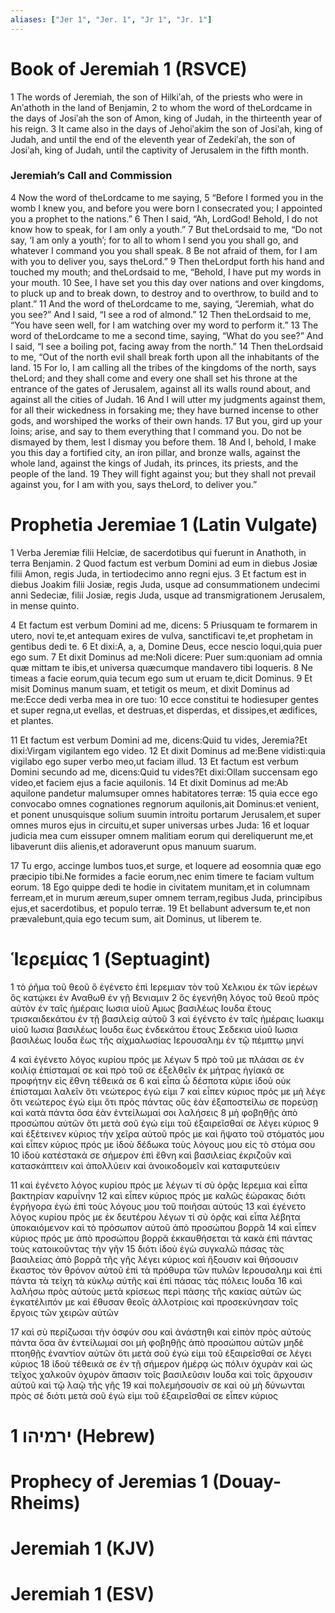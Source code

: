 ```yaml
---
aliases: ["Jer 1", "Jer. 1", "Jr 1", "Jr. 1"]
---
```



# Book of Jeremiah 1 (RSVCE)

1 The words of Jeremiah, the son of Hilkiʹah, of the priests who were in Anʹathoth in the land of Benjamin,
2 to whom the word of theLordcame in the days of Josiʹah the son of Amon, king of Judah, in the thirteenth year of his reign.
3 It came also in the days of Jehoiʹakim the son of Josiʹah, king of Judah, and until the end of the eleventh year of Zedekiʹah, the son of Josiʹah, king of Judah, until the captivity of Jerusalem in the fifth month.
### Jeremiah’s Call and Commission
4 Now the word of theLordcame to me saying,
5 “Before I formed you in the womb I knew you, and before you were born I consecrated you; I appointed you a prophet to the nations.”
6 Then I said, “Ah, LordGod! Behold, I do not know how to speak, for I am only a youth.”
7 But theLordsaid to me, “Do not say, ‘I am only a youth’; for to all to whom I send you you shall go, and whatever I command you you shall speak.
8 Be not afraid of them, for I am with you to deliver you, says theLord.”
9 Then theLordput forth his hand and touched my mouth; and theLordsaid to me, “Behold, I have put my words in your mouth.
10 See, I have set you this day over nations and over kingdoms, to pluck up and to break down, to destroy and to overthrow, to build and to plant.”
11 And the word of theLordcame to me, saying, “Jeremiah, what do you see?” And I said, “I see a rod of almond.”
12 Then theLordsaid to me, “You have seen well, for I am watching over my word to perform it.”
13 The word of theLordcame to me a second time, saying, “What do you see?” And I said, “I see a boiling pot, facing away from the north.”
14 Then theLordsaid to me, “Out of the north evil shall break forth upon all the inhabitants of the land.
15 For lo, I am calling all the tribes of the kingdoms of the north, says theLord; and they shall come and every one shall set his throne at the entrance of the gates of Jerusalem, against all its walls round about, and against all the cities of Judah.
16 And I will utter my judgments against them, for all their wickedness in forsaking me; they have burned incense to other gods, and worshiped the works of their own hands.
17 But you, gird up your loins; arise, and say to them everything that I command you. Do not be dismayed by them, lest I dismay you before them.
18 And I, behold, I make you this day a fortified city, an iron pillar, and bronze walls, against the whole land, against the kings of Judah, its princes, its priests, and the people of the land.
19 They will fight against you; but they shall not prevail against you, for I am with you, says theLord, to deliver you.”


# Prophetia Jeremiae 1 (Latin Vulgate)

1 Verba Jeremiæ filii Helciæ, de sacerdotibus qui fuerunt in Anathoth, in terra Benjamin.
2 Quod factum est verbum Domini ad eum in diebus Josiæ filii Amon, regis Juda, in tertiodecimo anno regni ejus.
3 Et factum est in diebus Joakim filii Josiæ, regis Juda, usque ad consummationem undecimi anni Sedeciæ, filii Josiæ, regis Juda, usque ad transmigrationem Jerusalem, in mense quinto.

4 Et factum est verbum Domini ad me, dicens:
5 Priusquam te formarem in utero, novi te,et antequam exires de vulva, sanctificavi te,et prophetam in gentibus dedi te.
6 Et dixi:A, a, a, Domine Deus, ecce nescio loqui,quia puer ego sum.
7 Et dixit Dominus ad me:Noli dicere: Puer sum:quoniam ad omnia quæ mittam te ibis,et universa quæcumque mandavero tibi loqueris.
8 Ne timeas a facie eorum,quia tecum ego sum ut eruam te,dicit Dominus.
9 Et misit Dominus manum suam, et tetigit os meum, et dixit Dominus ad me:Ecce dedi verba mea in ore tuo:
10 ecce constitui te hodiesuper gentes et super regna,ut evellas, et destruas,et disperdas, et dissipes,et ædifices, et plantes.

11 Et factum est verbum Domini ad me, dicens:Quid tu vides, Jeremia?Et dixi:Virgam vigilantem ego video.
12 Et dixit Dominus ad me:Bene vidisti:quia vigilabo ego super verbo meo,ut faciam illud.
13 Et factum est verbum Domini secundo ad me, dicens:Quid tu vides?Et dixi:Ollam succensam ego video,et faciem ejus a facie aquilonis.
14 Et dixit Dominus ad me:Ab aquilone pandetur malumsuper omnes habitatores terræ:
15 quia ecce ego convocabo omnes cognationes regnorum aquilonis,ait Dominus:et venient, et ponent unusquisque solium suumin introitu portarum Jerusalem,et super omnes muros ejus in circuitu,et super universas urbes Juda:
16 et loquar judicia mea cum eissuper omnem malitiam eorum qui dereliquerunt me,et libaverunt diis alienis,et adoraverunt opus manuum suarum.

17 Tu ergo, accinge lumbos tuos,et surge, et loquere ad eosomnia quæ ego præcipio tibi.Ne formides a facie eorum,nec enim timere te faciam vultum eorum.
18 Ego quippe dedi te hodie in civitatem munitam,et in columnam ferream,et in murum æreum,super omnem terram,regibus Juda, principibus ejus,et sacerdotibus, et populo terræ.
19 Et bellabunt adversum te,et non prævalebunt,quia ego tecum sum, ait Dominus, ut liberem te.


# Ἱερεμίας 1 (Septuagint)

1 τὸ ῥῆμα τοῦ θεοῦ ὃ ἐγένετο ἐπὶ Ιερεμιαν τὸν τοῦ Χελκιου ἐκ τῶν ἱερέων ὃς κατῴκει ἐν Αναθωθ ἐν γῇ Βενιαμιν
2 ὃς ἐγενήθη λόγος τοῦ θεοῦ πρὸς αὐτὸν ἐν ταῖς ἡμέραις Ιωσια υἱοῦ Αμως βασιλέως Ιουδα ἔτους τρισκαιδεκάτου ἐν τῇ βασιλείᾳ αὐτοῦ
3 καὶ ἐγένετο ἐν ταῖς ἡμέραις Ιωακιμ υἱοῦ Ιωσια βασιλέως Ιουδα ἕως ἑνδεκάτου ἔτους Σεδεκια υἱοῦ Ιωσια βασιλέως Ιουδα ἕως τῆς αἰχμαλωσίας Ιερουσαλημ ἐν τῷ πέμπτῳ μηνί

4 καὶ ἐγένετο λόγος κυρίου πρός με λέγων
5 πρὸ τοῦ με πλάσαι σε ἐν κοιλίᾳ ἐπίσταμαί σε καὶ πρὸ τοῦ σε ἐξελθεῖν ἐκ μήτρας ἡγίακά σε προφήτην εἰς ἔθνη τέθεικά σε
6 καὶ εἶπα ὦ δέσποτα κύριε ἰδοὺ οὐκ ἐπίσταμαι λαλεῖν ὅτι νεώτερος ἐγώ εἰμι
7 καὶ εἶπεν κύριος πρός με μὴ λέγε ὅτι νεώτερος ἐγώ εἰμι ὅτι πρὸς πάντας οὓς ἐὰν ἐξαποστείλω σε πορεύσῃ καὶ κατὰ πάντα ὅσα ἐὰν ἐντείλωμαί σοι λαλήσεις
8 μὴ φοβηθῇς ἀπὸ προσώπου αὐτῶν ὅτι μετὰ σοῦ ἐγώ εἰμι τοῦ ἐξαιρεῖσθαί σε λέγει κύριος
9 καὶ ἐξέτεινεν κύριος τὴν χεῖρα αὐτοῦ πρός με καὶ ἥψατο τοῦ στόματός μου καὶ εἶπεν κύριος πρός με ἰδοὺ δέδωκα τοὺς λόγους μου εἰς τὸ στόμα σου
10 ἰδοὺ κατέστακά σε σήμερον ἐπὶ ἔθνη καὶ βασιλείας ἐκριζοῦν καὶ κατασκάπτειν καὶ ἀπολλύειν καὶ ἀνοικοδομεῖν καὶ καταφυτεύειν

11 καὶ ἐγένετο λόγος κυρίου πρός με λέγων τί σὺ ὁρᾷς Ιερεμια καὶ εἶπα βακτηρίαν καρυΐνην
12 καὶ εἶπεν κύριος πρός με καλῶς ἑώρακας διότι ἐγρήγορα ἐγὼ ἐπὶ τοὺς λόγους μου τοῦ ποιῆσαι αὐτούς
13 καὶ ἐγένετο λόγος κυρίου πρός με ἐκ δευτέρου λέγων τί σὺ ὁρᾷς καὶ εἶπα λέβητα ὑποκαιόμενον καὶ τὸ πρόσωπον αὐτοῦ ἀπὸ προσώπου βορρᾶ
14 καὶ εἶπεν κύριος πρός με ἀπὸ προσώπου βορρᾶ ἐκκαυθήσεται τὰ κακὰ ἐπὶ πάντας τοὺς κατοικοῦντας τὴν γῆν
15 διότι ἰδοὺ ἐγὼ συγκαλῶ πάσας τὰς βασιλείας ἀπὸ βορρᾶ τῆς γῆς λέγει κύριος καὶ ἥξουσιν καὶ θήσουσιν ἕκαστος τὸν θρόνον αὐτοῦ ἐπὶ τὰ πρόθυρα τῶν πυλῶν Ιερουσαλημ καὶ ἐπὶ πάντα τὰ τείχη τὰ κύκλῳ αὐτῆς καὶ ἐπὶ πάσας τὰς πόλεις Ιουδα
16 καὶ λαλήσω πρὸς αὐτοὺς μετὰ κρίσεως περὶ πάσης τῆς κακίας αὐτῶν ὡς ἐγκατέλιπόν με καὶ ἔθυσαν θεοῖς ἀλλοτρίοις καὶ προσεκύνησαν τοῖς ἔργοις τῶν χειρῶν αὐτῶν

17 καὶ σὺ περίζωσαι τὴν ὀσφύν σου καὶ ἀνάστηθι καὶ εἰπὸν πρὸς αὐτοὺς πάντα ὅσα ἂν ἐντείλωμαί σοι μὴ φοβηθῇς ἀπὸ προσώπου αὐτῶν μηδὲ πτοηθῇς ἐναντίον αὐτῶν ὅτι μετὰ σοῦ ἐγώ εἰμι τοῦ ἐξαιρεῖσθαί σε λέγει κύριος
18 ἰδοὺ τέθεικά σε ἐν τῇ σήμερον ἡμέρᾳ ὡς πόλιν ὀχυρὰν καὶ ὡς τεῖχος χαλκοῦν ὀχυρὸν ἅπασιν τοῖς βασιλεῦσιν Ιουδα καὶ τοῖς ἄρχουσιν αὐτοῦ καὶ τῷ λαῷ τῆς γῆς
19 καὶ πολεμήσουσίν σε καὶ οὐ μὴ δύνωνται πρὸς σέ διότι μετὰ σοῦ ἐγώ εἰμι τοῦ ἐξαιρεῖσθαί σε εἶπεν κύριος


# 1 ירמיהו (Hebrew)


# Prophecy of Jeremias 1 (Douay-Rheims)


# Jeremiah 1 (KJV)


# Jeremiah 1 (ESV)

